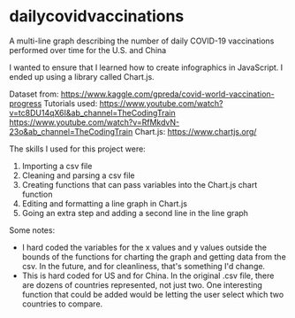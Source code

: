 # dailycovidvaccinations
A multi-line graph describing the number of daily COVID-19 vaccinations performed over time for the U.S. and China

I wanted to ensure that I learned how to create infographics in JavaScript. I ended up using a library called Chart.js.

Dataset from: https://www.kaggle.com/gpreda/covid-world-vaccination-progress
Tutorials used: https://www.youtube.com/watch?v=tc8DU14qX6I&ab_channel=TheCodingTrain
https://www.youtube.com/watch?v=RfMkdvN-23o&ab_channel=TheCodingTrain
Chart.js: https://www.chartjs.org/

The skills I used for this project were:

1. Importing a csv file
2. Cleaning and parsing a csv file
3. Creating functions that can pass variables into the Chart.js chart function
4. Editing and formatting a line graph in Chart.js
5. Going an extra step and adding a second line in the line graph

Some notes: 

- I hard coded the variables for the x values and y values outside the bounds of the functions for charting the graph and getting data from the csv. 
  In the future, and for cleanliness, that's something I'd change.
- This is hard coded for US and for China. In the original .csv file, there are dozens of countries represented, not just two. One interesting function that could
  be added would be letting the user select which two countries to compare. 
